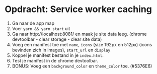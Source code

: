 # Opdracht: Service worker caching

1. Ga naar de app map
2. Voer `yarn && yarn start` uit
3. Ga naar http://localhost:8081/ en maak je site data leeg. (chrome devtoolbar - clear storage - clear site data)
4. Voeg een manifest toe met `name`, `icons` (size 192px en 512px) (icons bevinden zich in images), `start_url` en `display`
5. Koppel je manifest bestand in je `index.html`.
6. Test je manifest in de chrome devtoolbar.
7. BONUS: Voeg een `background_color` en `theme_color` toe. (#5376E6)